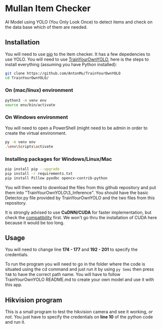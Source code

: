 # Mullan Item Checker

AI Model using YOLO (You Only Look Once) to detect items and check on the data base which of them are needed.

## Installation

You will need to use [pip](https://pip.pypa.io/en/stable/) to the item checker.
It has a few depedencies to use YOLO. You will need to use [TrainYourOwnYOLO](https://github.com/AntonMu/TrainYourOwnYOLO), here is the steps to install everything (assuming you have Python installed):

```bash
git clone https://github.com/AntonMu/TrainYourOwnYOLO
cd TrainYourOwnYOLO/
```
### On (mac/linux) environment
```bash
python3 -m venv env
source env/bin/activate
```
### On Windows environment
You will need to open a PowerShell (might need to be admin in order to create the virtual environment.
```bash
py -m venv env
.\env\Scripts\activate
```

### Installing packages for Windows/Linux/Mac
```bash
pip install pip --upgrade
pip install -r requirements.txt
pip install Pillow pyodbc opencv-contrib-python
```

You will then need to download the files from this github repository and put them into "TrainYourOwnYOLO\3_Inference". You should have the basic Detector.py file provided by TrainYourOwnYOLO and the two files from this repository. 

It is strongly advised to use **CuDNN/CUDA** for faster implementation, but check the [compatibility](https://www.tensorflow.org/install/source?hl=fr#gpu) first. We won't go thru the installation of CUDA here because it would be too long.

## Usage

You will need to change line **174 - 177** and **192 - 201** to specify the credentials.

To run the program you will need to go in the folder where the code is situated using the cd command and just run it by using ```py Semi``` then press ```TAB``` to have the correct path name. 
You will have to follow TrainYourOwnYOLO README.md to create your own model and use it with this app. 

## Hikvision program
This is a small program to test the hikvision camera and see it working, *or not*. You just have to specify the credentials on **line 10** of the python code and run it. 
